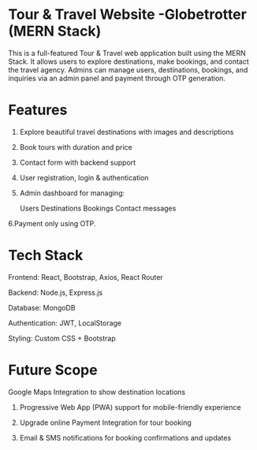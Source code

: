 # Tour & Travel Website -Globetrotter (MERN Stack)
This is a full-featured Tour & Travel web application built using the MERN Stack. It allows users to explore destinations, make bookings, and contact the travel agency. Admins can manage users, destinations, bookings, and inquiries via an admin panel and payment through OTP generation.

# Features
1. Explore beautiful travel destinations with images and descriptions

2. Book tours with duration and price

3. Contact form with backend support

4. User registration, login & authentication

5. Admin dashboard for managing:

    Users
    Destinations
    Bookings
    Contact messages
   
 6.Payment only using OTP. 

# Tech Stack
Frontend: React, Bootstrap, Axios, React Router

Backend: Node.js, Express.js

Database: MongoDB

Authentication: JWT, LocalStorage

Styling: Custom CSS + Bootstrap

# Future Scope
Google Maps Integration to show destination locations

1. Progressive Web App (PWA) support for mobile-friendly experience

2.  Upgrade online Payment Integration for tour booking

3. Email & SMS notifications for booking confirmations and updates

